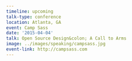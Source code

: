 ```yaml
---
timeline: upcoming
talk-type: conference
location: Atlanta, GA
event: Camp Sass
date: '2015-04-04'
talk: Open Source Design&colon; A Call to Arms
image: ../images/speaking/campsass.jpg
event-link: http://campsass.com
---
```

